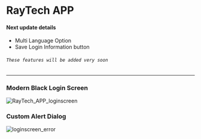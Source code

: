 # RayTech APP

#### Next update details
- Multi Language Option
- Save Login Information button
###### `These features will be added very soon `
------------
### Modern Black Login Screen
![RayTech_APP_loginscreen](https://user-images.githubusercontent.com/52885038/205491257-b2394c40-c261-4c49-8306-84d6b1939734.jpg)

### Custom Alert Dialog 
![loginscreen_error](https://user-images.githubusercontent.com/52885038/205490855-1c30926f-d4b6-407c-b6ce-caebc79f1410.jpg)
